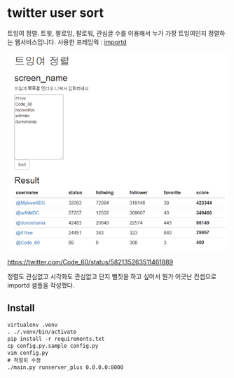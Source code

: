 # twitter user sort
트잉여 정렬. 
트윗, 팔로잉, 팔로워, 관심글 수를 이용해서 누가 가장 트잉여인지 정렬하는 웹서비스입니다. 
사용한 프레임웍 : [importd](https://github.com/amitu/importd)

![screen shot](document/twitter_user_sort.png)

https://twitter.com/Code_60/status/582135263511461889

정렬도 관심없고 시각화도 관심없고 단지 뻘짓을 하고 싶어서 뭔가 어긋난 컨셉으로 importd 샘플을 작성했다.

## Install
```
virtualenv .venv
. ./.venv/bin/activate
pip install -r requirements.txt
cp config.py.sample config.py
vim config.py
# 적절히 수정
./main.py runserver_plus 0.0.0.0:8000
```